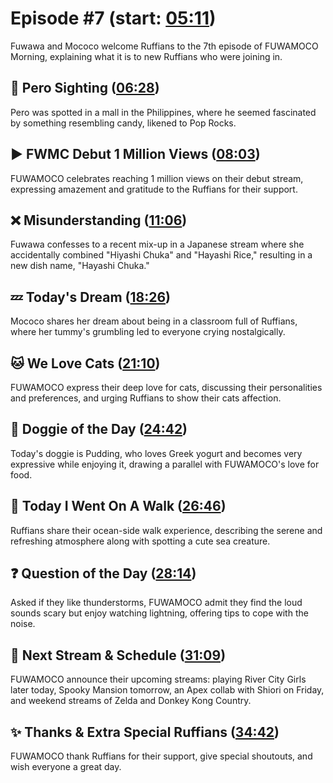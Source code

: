 # Episode #7 (start: [05:11](https://youtu.be/sUJVYegLEN4?t=05m11s))

Fuwawa and Mococo welcome Ruffians to the 7th episode of FUWAMOCO Morning, explaining what it is to new Ruffians who were joining in.

## 👀 Pero Sighting ([06:28](https://youtu.be/sUJVYegLEN4?t=06m28s))

Pero was spotted in a mall in the Philippines, where he seemed fascinated by something resembling candy, likened to Pop Rocks.

## ▶️ FWMC Debut 1 Million Views ([08:03](https://youtu.be/sUJVYegLEN4?t=08m03s))

FUWAMOCO celebrates reaching 1 million views on their debut stream, expressing amazement and gratitude to the Ruffians for their support.

## ❌ Misunderstanding ([11:06](https://youtu.be/sUJVYegLEN4?t=11m06s))

Fuwawa confesses to a recent mix-up in a Japanese stream where she accidentally combined "Hiyashi Chuka" and "Hayashi Rice," resulting in a new dish name, "Hayashi Chuka."

## 💤 Today's Dream ([18:26](https://youtu.be/sUJVYegLEN4?t=18m26s))

Mococo shares her dream about being in a classroom full of Ruffians, where her tummy's grumbling led to everyone crying nostalgically.

## 🐱 We Love Cats ([21:10](https://youtu.be/sUJVYegLEN4?t=21m10s))

FUWAMOCO express their deep love for cats, discussing their personalities and preferences, and urging Ruffians to show their cats affection.

## 🐶 Doggie of the Day ([24:42](https://youtu.be/sUJVYegLEN4?t=24m42s))

Today's doggie is Pudding, who loves Greek yogurt and becomes very expressive while enjoying it, drawing a parallel with FUWAMOCO's love for food.

## 🚶 Today I Went On A Walk ([26:46](https://youtu.be/sUJVYegLEN4?t=26m46s))

Ruffians share their ocean-side walk experience, describing the serene and refreshing atmosphere along with spotting a cute sea creature.

## ❓ Question of the Day ([28:14](https://youtu.be/sUJVYegLEN4?t=28m14s))

Asked if they like thunderstorms, FUWAMOCO admit they find the loud sounds scary but enjoy watching lightning, offering tips to cope with the noise.

## 📅 Next Stream & Schedule ([31:09](https://youtu.be/sUJVYegLEN4?t=31m09s))

FUWAMOCO announce their upcoming streams: playing River City Girls later today, Spooky Mansion tomorrow, an Apex collab with Shiori on Friday, and weekend streams of Zelda and Donkey Kong Country.

## ✨ Thanks & Extra Special Ruffians ([34:42](https://youtu.be/sUJVYegLEN4?t=34m42s))

FUWAMOCO thank Ruffians for their support, give special shoutouts, and wish everyone a great day.
